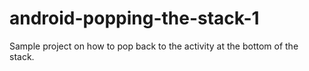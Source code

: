 # android-popping-the-stack-1
Sample project on how to pop back to the activity at the bottom of the stack.

